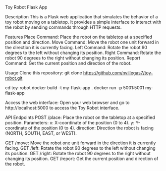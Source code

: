 Toy Robot Flask App

Description
This is a Flask web application that simulates the behavior of a toy robot moving on a tabletop. It provides a simple interface to interact with the robot by sending commands through HTTP requests.

Features
Place Command: Place the robot on the tabletop at a specified position and direction.
Move Command: Move the robot one unit forward in the direction it is currently facing.
Left Command: Rotate the robot 90 degrees to the left without changing its position.
Right Command: Rotate the robot 90 degrees to the right without changing its position.
Report Command: Get the current position and direction of the robot.

Usage
Clone this repository:
git clone https://github.com/nvillegas7/toy-robot.git

cd toy-robot
docker build -t my-flask-app . 
docker run -p 5001:5001 my-flask-app

Access the web interface:
Open your web browser and go to http://localhost:5000 to access the Toy Robot interface.

API Endpoints
POST /place: Place the robot on the tabletop at a specified position.
Parameters:
x: X-coordinate of the position (0 to 4).
y: Y-coordinate of the position (0 to 4).
direction: Direction the robot is facing (NORTH, SOUTH, EAST, or WEST).

GET /move: Move the robot one unit forward in the direction it is currently facing.
GET /left: Rotate the robot 90 degrees to the left without changing its position.
GET /right: Rotate the robot 90 degrees to the right without changing its position.
GET /report: Get the current position and direction of the robot.
